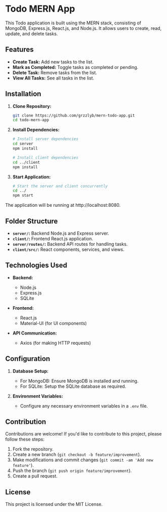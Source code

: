 # Todo MERN App

This Todo application is built using the MERN stack, consisting of MongoDB, Express.js, React.js, and Node.js. It allows users to create, read, update, and delete tasks.

## Features

- **Create Task:** Add new tasks to the list.
- **Mark as Completed:** Toggle tasks as completed or pending.
- **Delete Task:** Remove tasks from the list.
- **View All Tasks:** See all tasks in the list.

## Installation

1. **Clone Repository:**
    ```bash
    git clone https://github.com/grzzlyb/mern-todo-app.git
    cd todo-mern-app
    ```

2. **Install Dependencies:**
    ```bash
    # Install server dependencies
    cd server
    npm install

    # Install client dependencies
    cd ../client
    npm install
    ```

3. **Start Application:**
    ```bash
    # Start the server and client concurrently
    cd ../
    npm start
    ```

The application will be running at http://localhost:8080.

## Folder Structure

- **`server/`:** Backend Node.js and Express server.
- **`client/`:** Frontend React.js application.
- **`server/routes/`:** Backend API routes for handling tasks.
- **`client/src/`:** React components, services, and views.

## Technologies Used

- **Backend:**
  - Node.js
  - Express.js
  - SQLite

- **Frontend:**
  - React.js
  - Material-UI (for UI components)

- **API Communication:**
  - Axios (for making HTTP requests)

## Configuration

1. **Database Setup:**
   - For MongoDB: Ensure MongoDB is installed and running.
   - For SQLite: Setup the SQLite database as required.

2. **Environment Variables:**
   - Configure any necessary environment variables in a `.env` file.

## Contribution

Contributions are welcome! If you'd like to contribute to this project, please follow these steps:

1. Fork the repository.
2. Create a new branch (`git checkout -b feature/improvement`).
3. Make modifications and commit changes (`git commit -am 'Add new feature'`).
4. Push the branch (`git push origin feature/improvement`).
5. Create a pull request.

## License

This project is licensed under the MIT License.
